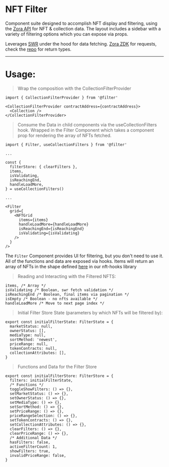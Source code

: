 # NFT Filter

Component suite designed to accomplish NFT display and filtering, using the [Zora API](https://api.zora.co/) for NFT & collection data. The layout includes a sidebar with a variety of filtering options which you can expose via props.

Leverages [SWR](https://swr.vercel.app/) under the hood for data fetching.
[Zora ZDK](https://zdk.zora.co/) for requests, check the [repo](https://github.com/ourzora/zdk) for return types.

---

# Usage:

> Wrap the composition with the CollectionFilterProvider

```
import { CollectionFilterProvider } from '@filter'

<CollectionFilterProvider contractAddress={contractAddress}>
  <Collection />
</CollectionFilterProvider>

```

> Consume the Data in child components via the useCollectionFilters hook. Wrapped in the Filter Component which takes a component prop for rendering the array of NFTs fetched.

```
import { Filter, useCollectionFilters } from '@filter'

...

const {
  filterStore: { clearFilters },
  items,
  isValidating,
  isReachingEnd,
  handleLoadMore,
} = useCollectionFilters()

...

<Filter
  grid={
    <NFTGrid
      items={items}
      handleLoadMore={handleLoadMore}
      isReachingEnd={isReachingEnd}
      isValidating={isValidating}
    />
  }
/>
```

The `Filter` Component provides UI for filtering, but you don't need to use it. All of the functions and data are exposed via hooks. Items will return an array of NFTs in the shape defined [here](https://github.com/ourzora/nft-hooks/blob/main/src/types/NFTInterface.ts#L253-L315) in our nft-hooks library

> Reading and Interacting with the Filtered NFTS:

```
items, /* Array */
isValidating /* Boolean, swr fetch validation */
isReachingEnd /* Boolean, final items via pagination */
isEmpty /* Boolean - no nfts available */
handleLoadMore /* Move to next page index */
```

> Initial Filter Store State (parameters by which NFTs will be filtered by):

```
export const initialFilterState: FilterState = {
  marketStatus: null,
  ownerStatus: [],
  mediaType: null,
  sortMethod: 'newest',
  priceRange: null,
  tokenContracts: null,
  collectionAttributes: [],
}
```

> Functions and Data for the Filter Store

```
export const initialFilterStore: FilterStore = {
  filters: initialFilterState,
  /* Functions */
  toggleShowFilters: () => {},
  setMarketStatus: () => {},
  setOwnerStatus: () => {},
  setMediaType: () => {},
  setSortMethod: () => {},
  setPriceRange: () => {},
  priceRangeSelection: () => {},
  setTokenContracts: () => {},
  setCollectionAttributes: () => {},
  clearFilters: () => {},
  clearPriceRange: () => {},
  /* Additional Data */
  hasFilters: false,
  activeFilterCount: 1,
  showFilters: true,
  invalidPriceRange: false,
}
```
